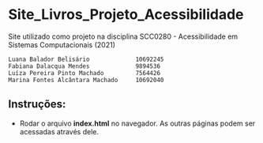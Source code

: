 # Site_Livros_Projeto_Acessibilidade
Site utilizado como projeto na disciplina SCC0280 - Acessibilidade em Sistemas Computacionais (2021)


```
Luana Balador Belisário             10692245
Fabiana Dalacqua Mendes             9894536
Luíza Pereira Pinto Machado         7564426
Marina Fontes Alcântara Machado     10692040
```

## Instruções:

- Rodar o arquivo **index.html** no navegador. As outras páginas podem ser acessadas através dele.